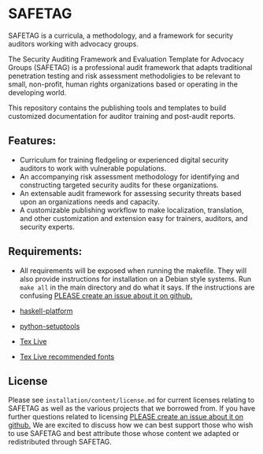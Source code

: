 # SAFETAG

SAFETAG is a curricula, a methodology, and a framework for security auditors working with advocacy groups. 

The Security Auditing Framework and Evaluation Template for Advocacy Groups (SAFETAG) is a professional audit framework that adapts traditional penetration testing and risk assessment methodoligies to be relevant to small, non-profit, human rights organizations based or operating in the developing world. 

This repository contains the publishing tools and templates to build customized documentation for auditor training and post-audit reports.

## Features:

  * Curriculum for training fledgeling or experienced digital security auditors to work with vulnerable populations.
  * An accompanying risk assessment methodology for identifying and constructing targeted security audits for these organizations.
  * An extensable audit framework for assessing security threats based upon an organizations needs and capacity.
  * A customizable publishing workflow to make localization, translation, and other customization and extension easy for trainers, auditors, and security experts.

## Requirements:

  * All requirements will be exposed when running the makefile. They will also provide instructions for installation on a Debian style systems. Run ```make all``` in the main directory and do what it says. If the instructions are confusing [PLEASE create an issue about it on github.](https://github.com/OpenInternet/SAFETAG/issues)

  * [haskell-platform](https://www.haskell.org/platform/)
  * [python-setuptools](https://pypi.python.org/pypi/setuptools)
  * [Tex Live](https://www.tug.org/texlive/)
  * [Tex Live recommended fonts](https://www.tug.org/fonts/fontinstall.html)

## License

Please see ```installation/content/license.md``` for current licenses relating to SAFETAG as well as the various projects that we borrowed from. If you have further questions related to licensing [PLEASE create an issue about it on github.](https://github.com/OpenInternet/SAFETAG/issues) We are excited to discuss how we can best support those who wish to use SAFETAG and best attribute those whose content we adapted or redistributed through SAFETAG.
